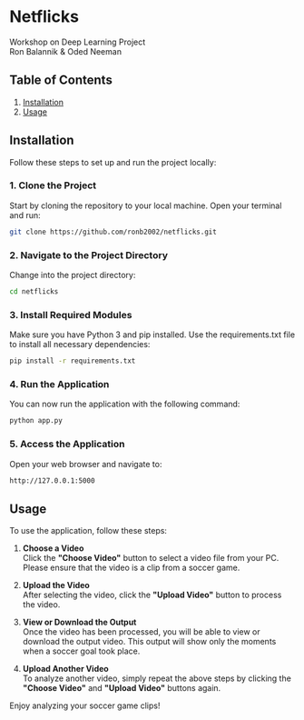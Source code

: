 # Netflicks
Workshop on Deep Learning Project  
Ron Balannik & Oded Neeman

## Table of Contents

1. [Installation](#installation)
2. [Usage](#usage)


## Installation

Follow these steps to set up and run the project locally:

### 1. Clone the Project

Start by cloning the repository to your local machine. Open your terminal and run:

```bash
git clone https://github.com/ronb2002/netflicks.git
```

### 2. Navigate to the Project Directory

Change into the project directory:

```bash
cd netflicks
```

### 3. Install Required Modules

Make sure you have Python 3 and pip installed. Use the requirements.txt file to install all necessary dependencies:

```bash
pip install -r requirements.txt
```

### 4. Run the Application

You can now run the application with the following command:

```bash
python app.py
```

### 5. Access the Application

Open your web browser and navigate to:

```bash
http://127.0.0.1:5000
```

## Usage

To use the application, follow these steps:

1. **Choose a Video**  
   Click the **"Choose Video"** button to select a video file from your PC. Please ensure that the video is a clip from a soccer game.

2. **Upload the Video**  
   After selecting the video, click the **"Upload Video"** button to process the video.

3. **View or Download the Output**  
   Once the video has been processed, you will be able to view or download the output video. This output will show only the moments when a soccer goal took place.

4. **Upload Another Video**  
   To analyze another video, simply repeat the above steps by clicking the **"Choose Video"** and **"Upload Video"** buttons again.

Enjoy analyzing your soccer game clips!
